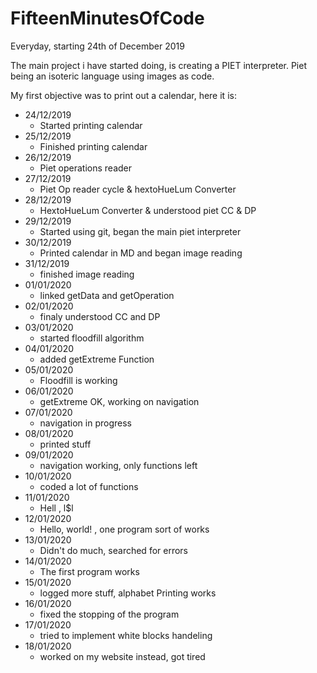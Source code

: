 # FifteenMinutesOfCode
Everyday, starting 24th of December 2019

The main project i have started doing, is creating a PIET interpreter.
Piet being an isoteric language using images as code.

My first objective was to print out a calendar, here it is:

- 24/12/2019
   - Started printing calendar
- 25/12/2019
   - Finished printing calendar
- 26/12/2019
   - Piet operations reader
- 27/12/2019
   - Piet Op reader cycle & hextoHueLum Converter
- 28/12/2019
   - HextoHueLum Converter & understood piet CC & DP
- 29/12/2019
   - Started using git, began the main piet interpreter
- 30/12/2019
   - Printed calendar in MD and began image reading
- 31/12/2019
   - finished image reading
- 01/01/2020
   - linked getData and getOperation
- 02/01/2020
   - finaly understood CC and DP
- 03/01/2020
   - started floodfill algorithm
- 04/01/2020
   - added getExtreme Function
- 05/01/2020
   - Floodfill is working
- 06/01/2020
   - getExtreme OK, working on navigation
- 07/01/2020
   - navigation in progress
- 08/01/2020
   - printed stuff
- 09/01/2020
   - navigation working, only functions left
- 10/01/2020
   - coded a lot of functions
- 11/01/2020
   - Hell  ,   l$l
- 12/01/2020
   - Hello, world! , one program sort of works
- 13/01/2020
   - Didn't do much, searched for errors
- 14/01/2020
   - The first program works
- 15/01/2020
   - logged more stuff, alphabet Printing works
- 16/01/2020
   - fixed the stopping of the program
- 17/01/2020
   - tried to implement white blocks handeling
- 18/01/2020
   - worked on my website instead, got tired